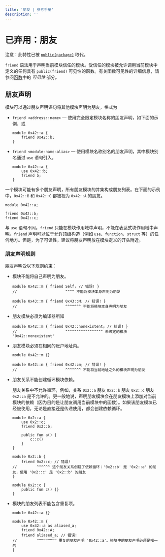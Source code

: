 ```yaml
---
title: '朋友 | 参考手册'
description: ''
---
```


# 已弃用：朋友

注意：此特性已被 [`public(package)`](./functions#visibility) 取代。

`friend` 语法用于声明当前模块信任的模块。受信任的模块被允许调用当前模块中定义的任何具有 `public(friend)` 可见性的函数。有关函数可见性的详细信息，请参阅[函数](./functions)中的 _可见性_ 部分。

## 朋友声明

模块可以通过朋友声明语句将其他模块声明为朋友，格式为

- `friend <address::name>` — 使用完全限定模块名称的朋友声明，如下面的示例，或

  ```move
  module 0x42::a {
      friend 0x42::b;
  }
  ```

- `friend <module-name-alias>` — 使用模块名称别名的朋友声明，其中模块别名通过 `use` 语句引入。

  ```move
  module 0x42::a {
      use 0x42::b;
      friend b;
  }
  ```

一个模块可能有多个朋友声明，所有朋友模块的并集构成朋友列表。在下面的示例中，`0x42::B` 和 `0x42::C` 都被视为 `0x42::A` 的朋友。

```move
module 0x42::a;

friend 0x42::b;
friend 0x42::c;
```

与 `use` 语句不同，`friend` 只能在模块作用域中声明，不能在表达式块作用域中声明。`friend` 声明可以位于允许顶级构造（例如 `use`、`function`、`struct` 等）的任何地方。但是，为了可读性，建议将朋友声明放在模块定义的开头附近。

### 朋友声明规则

朋友声明受以下规则约束：

- 模块不能将自己声明为朋友。

  ```move
  module 0x42::m { friend Self; // 错误! }
  //                      ^^^^ 不能将模块本身声明为朋友

  module 0x43::m { friend 0x43::M; // 错误! }
  //                      ^^^^^^^ 不能将模块本身声明为朋友
  ```

- 朋友模块必须为编译器所知

  ```move
  module 0x42::m { friend 0x42::nonexistent; // 错误! }
  //                      ^^^^^^^^^^^^^^^^^ 未绑定的模块 '0x42::nonexistent'
  ```

- 朋友模块必须在相同的账户地址内。

  ```move
  module 0x42::m {}

  module 0x42::n { friend 0x42::m; // 错误! }
  //                      ^^^^^^^ 不能将当前地址之外的模块声明为朋友
  ```

- 朋友关系不能创建循环模块依赖。

  朋友关系中不允许循环，例如，关系 `0x2::a` 朋友 `0x2::b` 朋友 `0x2::c` 朋友 `0x2::a` 是不允许的。更一般地说，声明朋友模块会在朋友模块上添加对当前模块的依赖（因为目的是让朋友调用当前模块中的函数）。如果该朋友模块已经被使用，无论是直接还是传递使用，都会创建依赖循环。

  ```move
  module 0x2::a {
      use 0x2::c;
      friend 0x2::b;

      public fun a() {
          c::c()
      }
  }

  module 0x2::b {
      friend 0x2::c; // 错误!
  //         ^^^^^^ 这个朋友关系创建了依赖循环：'0x2::b' 是 '0x2::a' 的朋友，使用 '0x2::c' 是 '0x2::b' 的朋友
  }

  module 0x2::c {
      public fun c() {}
  }
  ```

- 模块的朋友列表不能包含重复项。

  ```move
  module 0x42::a {}

  module 0x42::m {
      use 0x42::a as aliased_a;
      friend 0x42::A;
      friend aliased_a; // 错误!
  //         ^^^^^^^^^ 重复的朋友声明 '0x42::a'。模块中的朋友声明必须是唯一的
  }
  ```